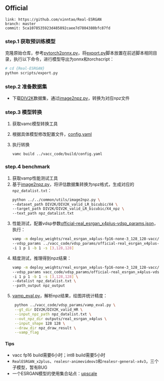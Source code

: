 ## Official

```
link: https://github.com/xinntao/Real-ESRGAN
branch: master
commit: 5ca1078535923d485892caee7d7804380bfc87fd
```

### step.1 获取预训练模型
克隆原始仓库，参考[pytorch2onnx.py](https://github.com/xinntao/Real-ESRGAN/blob/master/scripts/pytorch2onnx.py)，将[export.py](./export.py)脚本放置在前述脚本相同目录，执行以下命令，进行模型导出为onnx和torchscript：
```bash
# cd {Real-ESRGAN}
python scripts/export.py
```

### step.2 准备数据集
- 下载[DIV2K](https://data.vision.ee.ethz.ch/cvl/DIV2K/)数据集，通过[image2npz.py](../../common/utils/image2npz.py)，转换为对应npz文件

### step.3 模型转换
1. 获取vamc模型转换工具
2. 根据具体模型修改配置文件，[config.yaml](../vacc_code/build/config.yaml)
3. 执行转换

   ```bash
   vamc build ../vacc_code/build/config.yaml
   ```

### step.4 benchmark

1. 获取vamp性能测试工具
2. 基于[image2npz.py](../../common/utils/image2npz.py)，将评估数据集转换为npz格式，生成对应的`npz_datalist.txt`：
    ```bash
    python ../../common/utils/image2npz.py \
    --dataset_path DIV2K/DIV2K_valid_LR_bicubic/X4 \
    --target_path DIV2K/DIV2K_valid_LR_bicubic/X4_npz \
    --text_path npz_datalist.txt
    ```
3. 性能测试，配置vdsp参数[official-real_esrgan_x4plus-vdsp_params.json](../vacc_code/vdsp_params/official-real_esrgan_x4plus-vdsp_params.json)，执行：
    ```bash
    vamp -m deploy_weights/real_esrgan_x4plus-fp16-none-3_128_128-vacc/real_esrgan_x4plus \
    --vdsp_params ../vacc_code/vdsp_params/official-real_esrgan_x4plus-vdsp_params.json \
    -i 1 p 1 -b 1 -s [3,128,128]
    ```
4. 精度测试，推理得到npz结果：
    ```bash
    vamp -m deploy_weights/real_esrgan_x4plus-fp16-none-3_128_128-vacc/real_esrgan_x4plus \
    --vdsp_params vacc_code/vdsp_params/official-real_esrgan_x4plus-vdsp_params.json \
    -i 1 p 1 -b 1 -s [3,128,128] \
    --datalist npz_datalist.txt \
    --path_output npz_output
    ```
5. [vamp_eval.py](../vacc_code/vdsp_params/vamp_eval.py)，解析npz结果，绘图并统计精度：
   ```bash
    python ../vacc_code/vdsp_params/vamp_eval.py \
    --gt_dir DIV2K/DIV2K_valid_HR \
    --input_npz_path npz_datalist.txt \
    --out_npz_dir outputs/real_esrgan_x4plus \
    --input_shape 128 128 \
    --draw_dir npz_draw_result \
    --vamp_flag
   ```


#### Tips
- vacc fp16 build需要6小时；int8 build需要5小时
- `RealESRGAN_x2plus`、`realesr-animevideov3`和`realesr-general-x4v3`，三个子模型，暂有BUG
- 一个ESRGAN模型的使用集合站点：[upscale](https://upscale.wiki/wiki/Main_Page)